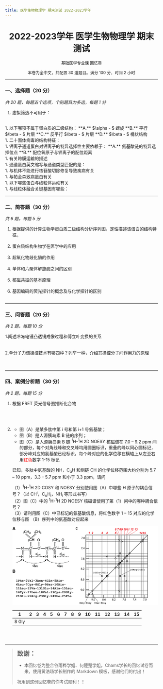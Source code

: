 ```yaml
---
title: 医学生物物理学 期末测试 2022-2023学年
---
```


<center>

# **2022-2023学年 医学生物物理学 期末测试**
<p style="font-size: 13px">
基础医学专业课 回忆卷
</p>
<p style="font-size: 13px">
本卷为全中文，共配置 30 道题目。满分 100 分，时间 2 小时
</p>
</center>

---

### 一、选择题（$20$ 分）

*共 20 题，每题五个选项，个别题目为多选，每题 1 分*

1. 虚拟筛选不可用于：  
<br>
1. 以下哪项不属于蛋白质的二级结构：  
    **A.** $\alpha - $ 螺旋  
    **B.** 平行 $\beta - $ 片层  
    **C.** 反平行 $\beta - $ 片层  
    **D.** $\beta - $ 桶状结构  
<br>
1. 二十面体病毒的结构特征：  
<br>
1. 钾离子通道蛋白对钾离子的特异选择性主要依赖于：  
    **A.** 氨基酸链的特异选择位点  
    **B.** 配位氧原子与钾离子的配位距离  
<br>
1. 有关跨膜运输的描述  
<br>
1. 通道蛋白英文缩写与通道类型匹配的是：  
<br>
1. 与机体不能进行核苷酸切除修复导致疾病有关  
<br>
1. 与帕金森致病蛋白有关  
<br>
1. 以下哪些蛋白与线粒体运动有关  
<br>
1.  与线粒体融合关键基因有哪些：  

---

### 二、简答题（$30$ 分）

*共 6 题，每题 5 分*

1. 根据提供的计算生物学蛋白质二级结构分析序列图，定性描述该蛋白的结构特征。
<br><br>
2. 蛋白质结构生物学在医学中的应用
<br><br>
1. 超氧化物歧化酶的作用
<br><br>
1. 单体和六聚体解旋酶之间的区别
<br><br>
1. 核磁共振的基本原理
<br><br>
1. 基因编码的荧光探针的概念及与化学探针的区别
<br><br>
---

### 三、问答题（$20$ 分）

*共 2 题，每题 10 分*

1.阐述冷冻电镜凸透镜成像过程和傅立叶变换的关系
<br><br><br>
2.单分子力谱操控技术有哪四种？列举一种，介绍其操控分子间作用力的原理
<br><br><br>

---

### 四、案例分析题（$30$ 分）

*共 2 题，每题 15 分*

1. 根据 $\text{FRET}$ 荧光信号图推断化合物
<br><br><br><br>
    
1. 
    - 图（$\text{A}$）是某多肽中第 $\text{i}$ 号和第 $\text{i+1}$ 号氨基酸；  
    - 图（$\text{B}$）是人源胰岛素 $\text{B}$ 链的序列；  
    - 图（$\text{C}$）是人源胰岛素 $\text{B}$ 链 $\mathrm{^1H} \text{-} \mathrm{^1H}\text{ 2D NOESY}$ 核磁谱在 $\text{7.0 – 9.2 ppm}$ 间的部分，每个对角线峰和交叉峰均用圆圈标识，重叠的峰以同心圆标记，部分峰对应的氨基酸已经标识，每个峰对应的化学位移在横轴上从左至右用<span style="color: red;">红色</span>数字 $\text{1-15}$ 标记
    
    已知，多肽中氨基酸的 $\mathrm{NH}$，$\mathrm{C_\alpha H}$ 和侧链 $\mathrm{CH}$ 的化学位移范围大约分别为 $\text{5.7 – 10 ppm}$，$\text{3.3 – 5.7 ppm}$ 和小于 $\text{3.3 ppm}$，请问

    （$1$）$\mathrm{^1H}\text{-}\mathrm{^1H}\text{ 2D COSY}$ 和 $\text{NOESY}$ 分别使用图（$\text{A}$）中哪些 $\text{H}$ 原子的耦合信号？（以 $\mathrm{CH^i}$，$\mathrm{C_\alpha H_i}$，$\mathrm{NH_i}$ 等形式书写）  
    （$2$）图（$\text{C}$）中的 $\mathrm{^1H}\text{-}\mathrm{^1H}\text{ 2D NOESY}$ 核磁谱使用了第（$1$）问中的哪种耦合信号？  
    （$3$）请利用图（$\text{C}$）中已标记的氨基酸信息，将红色数字 $1-15$ 对应的化学位移与图 （$\text{B}$）序列中的氨基酸对应起来

    ![alt text](4.2.png)

    |1|2|3|4|5|6|7|8|9|10|11|12|13|14|15|
    |:--:|--|--|--|--|--|--|--|--|--|--|--|--|--|--|
    |$\text{8 Gly}$|   | | | | | | | | | | | | | |
    
    <br><br>

---

> <font size = 5><b>`致谢：`</b></font>
> 
> + 本回忆卷为整合谷雨桦学姐、何楚楚学姐，Chams学长的回忆试卷而来，使用黄浩旸学长制作的 Markdown 模板，感谢他们的付出！
>
> 祝用到这份回忆卷的你考试顺利！！